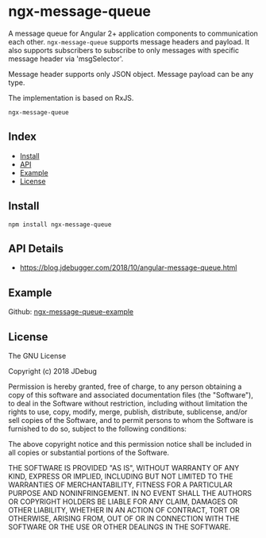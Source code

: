 # ngx-message-queue

A message queue for Angular 2+ application components to communication each other.
`ngx-message-queue` supports message headers and payload. It also supports subscribers
to subscribe to only messages with specific message header via 'msgSelector'.

Message header supports only JSON object. Message payload can be any type.

The implementation is based on RxJS.


`ngx-message-queue` 
## Index

- [Install](#install)
- [API](#api-details)
- [Example](#example)
- [License](#license)

## Install

```
npm install ngx-message-queue
```

## API Details
* [https://blog.jdebugger.com/2018/10/angular-message-queue.html
](https://blog.jdebugger.com/2018/10/angular-message-queue.html)


## Example

Github: [ngx-message-queue-example](https://github.com/jdebug/ng2-message-queue-example)

## License

The GNU License

Copyright (c) 2018 JDebug

Permission is hereby granted, free of charge, to any person obtaining a copy of this software and associated documentation files (the "Software"), to deal in the Software without restriction, including without limitation the rights to use, copy, modify, merge, publish, distribute, sublicense, and/or sell copies of the Software, and to permit persons to whom the Software is furnished to do so, subject to the following conditions:

The above copyright notice and this permission notice shall be included in all copies or substantial portions of the Software.

THE SOFTWARE IS PROVIDED "AS IS", WITHOUT WARRANTY OF ANY KIND, EXPRESS OR IMPLIED, INCLUDING BUT NOT LIMITED TO THE WARRANTIES OF MERCHANTABILITY, FITNESS FOR A PARTICULAR PURPOSE AND NONINFRINGEMENT. IN NO EVENT SHALL THE AUTHORS OR COPYRIGHT HOLDERS BE LIABLE FOR ANY CLAIM, DAMAGES OR OTHER LIABILITY, WHETHER IN AN ACTION OF CONTRACT, TORT OR OTHERWISE, ARISING FROM, OUT OF OR IN CONNECTION WITH THE SOFTWARE OR THE USE OR OTHER DEALINGS IN THE SOFTWARE.
